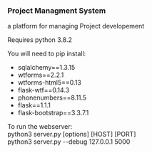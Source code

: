 ### Project Managment System
a platform for managing Project developement

Requires python 3.8.2

You will need to pip install:
 - sqlalchemy==1.3.15
 - wtforms==2.2.1
 - wtforms-html5==0.13
 - flask-wtf==0.14.3
 - phonenumbers==8.11.5
 - flask==1.1.1
 - flask-bootstrap==3.3.7.1

To run the webserver:<br/>
   python3 server.py [options] [HOST] [PORT]<br/>
   python3 server.py --debug 127.0.0.1 5000